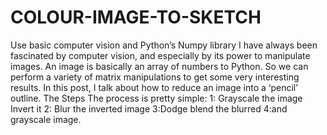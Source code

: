 # COLOUR-IMAGE-TO-SKETCH
Use basic computer vision and Python’s Numpy library I have always been fascinated by computer vision, and especially by its power to manipulate images.  An image is basically an array of numbers to Python. So we can perform a variety of matrix manipulations to get some very interesting results. In this post, I talk about how to reduce an image into a ‘pencil’ outline.  The Steps The process is pretty simple: 1: Grayscale the image Invert it        2: Blur the inverted image      3:Dodge blend the blurred       4:and grayscale image.
